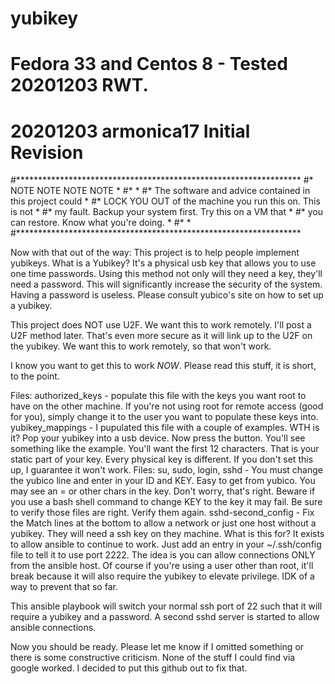 # yubikey
# Fedora 33 and Centos 8 - Tested 20201203 RWT.
# 20201203 armonica17   Initial Revision

#*****************************************************************
#*  NOTE             NOTE           NOTE           NOTE          *
#*                                                               *
#*  The software and advice contained in this project could      *
#*  LOCK YOU OUT of the machine you run this on. This is not     *
#*  my fault. Backup your system first. Try this on a VM that    *
#*  you can restore. Know what you're doing.                     *
#*                                                               *
#*****************************************************************

Now with that out of the way:
This project is to help people implement yubikeys. What is a Yubikey? It's a physical usb key that allows you to use one time
passwords. Using this method not only will they need a key, they'll need a password. This will significantly increase the
security of the system. Having a password is useless. Please consult yubico's site on how to set up a yubikey.

This project does NOT use U2F. We want this to work remotely. I'll post a U2F method later. That's even more
secure as it will link up to the U2F on the yubikey. We want this to work remotely, so that won't work.

I know you want to get this to work *NOW*. Please read this stuff, it is short, to the point.

Files:
authorized_keys - populate this file with the keys you want root to have on the other machine. If you're not
                  using root for remote access (good for you), simply change it to the user you want to populate
                  these keys into.
yubikey_mappings - I pupulated this file with a couple of examples. WTH is it? Pop your yubikey into a usb
                   device. Now press the button. You'll see something like the example. You'll want the first
                   12 characters. That is your static part of your key. Every physical key is different.
                   If you don't set this up, I guarantee it won't work.
Files:
su, sudo, login, sshd - You must change the yubico line and enter in your ID and KEY. Easy to get from yubico.
                        You may see an = or other chars in the key. Don't worry, that's right. Beware if you
                        use a bash shell command to change KEY to the key it may fail. Be sure to verify
                        those files are right. Verify them again.
sshd-second_config - Fix the Match lines at the bottom to allow a network or just one host without
                     a yubikey. They will need a ssh key on they machine. What is this for?
                     It exists to allow ansible to continue to work. Just add an entry in your
                     ~/.ssh/config file to tell it to use port 2222. The idea is you can allow
                     connections ONLY from the ansible host. Of course if you're using a user
                     other than root, it'll break because it will also require the yubikey
                     to elevate privilege. IDK of a way to prevent that so far.

This ansible playbook will switch your normal ssh port of 22 such that it will require a yubikey and
a password. A second sshd server is started to allow ansible connections.

Now you should be ready. Please let me know if I omitted something or there is some constructive
criticism. None of the stuff I could find via google worked. I decided to put this github out to fix that.


